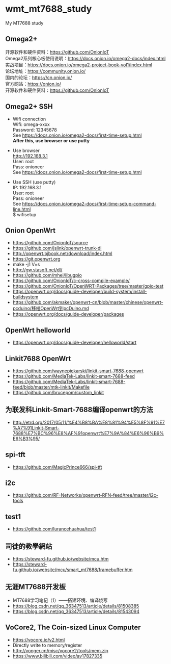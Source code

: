 # wmt_mt7688_study
My MT7688 study

## Omega2+    
开源软件和硬件资料：https://github.com/OnionIoT    
Omega2系列核心板使用说明：https://docs.onion.io/omega2-docs/index.html  
实战项目：https://docs.onion.io/omega2-project-book-vol1/index.html  
论坛地址：https://community.onion.io/  
国内的论坛：https://cn.onion.io/  
官方网站：https://onion.io/  
开源软件和硬件资料：https://github.com/OnionIoT  

## Omega2+ SSH  
* Wifi connection    
Wifi: omega-xxxx  
Password: 12345678  
See https://docs.onion.io/omega2-docs/first-time-setup.html  
**After this, use browser or use putty**    

* Use browser  
http://192.168.3.1  
User: root  
Pass: onioneer  
See https://docs.onion.io/omega2-docs/first-time-setup.html  

* Use SSH (use putty)     
IP: 192.168.3.1  
User: root  
Pass: onioneer  
See https://docs.onion.io/omega2-docs/first-time-setup-command-line.html  
$ wifisetup  

## Onion OpenWrt  
* https://github.com/OnionIoT/source  
* https://github.com/jslink/openwrt-trunk-dl  
* http://openwrt.bjbook.net/download/index.html  
* https://git.openwrt.org  
* make -j1 V=s  
* http://gw.stasoft.net/dl/  
* https://github.com/mhei/libugpio  
* https://github.com/OnionIoT/c-cross-compile-example/  
* https://github.com/OnionIoT/OpenWRT-Packages/tree/master/gpio-test  
* https://openwrt.org/docs/guide-developer/build-system/install-buildsystem  
* https://github.com/akmaker/openwrt-cn/blob/master/chinese/openwrt-pcduino/移植OpenWrt到pcDuino.md  
* https://openwrt.org/docs/guide-developer/packages  

## OpenWrt helloworld    
* https://openwrt.org/docs/guide-developer/helloworld/start  

## Linkit7688 OpenWrt  
* https://github.com/waynepiekarski/linkit-smart-7688-openwrt  
* https://github.com/MediaTek-Labs/linkit-smart-7688-feed  
* https://github.com/MediaTek-Labs/linkit-smart-7688-feed/blob/master/mtk-linkit/Makefile  
* https://github.com/brucepom/custom_linkit  

## 为联发科Linkit-Smart-7688编译openwrt的方法  
* http://etrd.org/2017/05/11/%E4%B8%BA%E8%81%94%E5%8F%91%E7%A7%91Linkit-Smart-7688%E7%BC%96%E8%AF%91openwrt%E7%9A%84%E6%96%B9%E6%B3%95/  

## spi-tft  
* https://github.com/MagicPrince666/spi-tft  

## i2c  
* https://github.com/RF-Networks/openwrt-RFN-feed/tree/master/i2c-tools  

## test1  
* https://github.com/lurancehuahua/test1  

## 司徒的教學網站  
* https://steward-fu.github.io/website/mcu.htm  
* https://steward-fu.github.io/website/mcu/smart_mt7688/framebuffer.htm  

## 无涯MT7688开发板  
* MT7688学习笔记（1）——搭建环境、编译烧写  
* https://blog.csdn.net/qq_36347513/article/details/81508385  
* https://blog.csdn.net/qq_36347513/article/details/81543094  

## VoCore2, The Coin-sized Linux Computer    
* https://vocore.io/v2.html  
* Directly write to memory/register  
* http://vonger.cn/misc/vocore2/tools/mem.zip  
* https://www.bilibili.com/video/av17827335  
